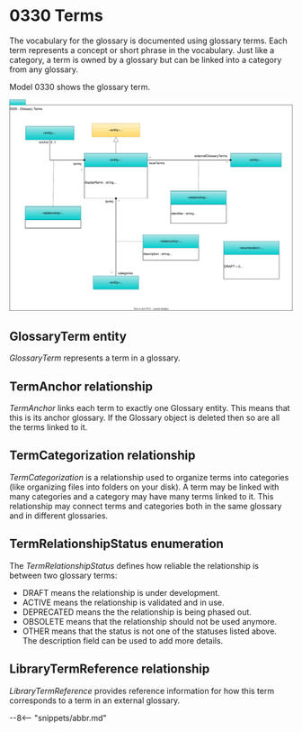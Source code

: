 <!-- SPDX-License-Identifier: CC-BY-4.0 -->
<!-- Copyright Contributors to the ODPi Egeria project. -->

# 0330 Terms

The vocabulary for the glossary is documented using glossary terms. Each term represents a concept or short phrase in the vocabulary.  Just like a category, a term is owned by a glossary but can be linked into a category from any glossary.

Model 0330 shows the glossary term.

![UML](0330-Terms.svg)

## GlossaryTerm entity

*GlossaryTerm* represents a term in a glossary. 

## TermAnchor relationship

*TermAnchor* links each term to exactly one Glossary entity. This means that this is its anchor glossary.  If the Glossary object is deleted then so are all the terms linked to it.

## TermCategorization relationship

*TermCategorization* is a relationship used to organize terms into categories (like organizing files into folders on your disk).  A term may be linked with many categories and a category may have many terms linked to it.  This relationship may connect terms and categories both in the same glossary and in different glossaries.

## TermRelationshipStatus enumeration

The *TermRelationshipStatus* defines how reliable the relationship is between two glossary terms:

* DRAFT means the relationship is under development.
* ACTIVE means the relationship is validated and in use.
* DEPRECATED means the the relationship is being phased out.
* OBSOLETE means that the relationship should not be used anymore.
* OTHER means that the status is not one of the statuses listed above.  The description field can be used to add more details.

## LibraryTermReference relationship

*LibraryTermReference* provides reference information for how this term corresponds to a term in an external glossary.

--8<-- "snippets/abbr.md"